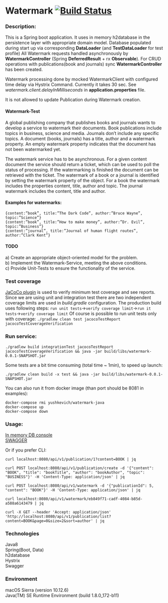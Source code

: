 Watermark [![Build Status](https://github.com/VladimirYushkevich/test-tasks/workflows/watermark-java/badge.svg)](https://github.com/VladimirYushkevich/test-tasks/actions?workflow=watermark-java)
=
### Description:

This is a Spring boot application.
It uses in memory h2database in the persistence layer with appropriate domain model. Database populated during start up via
corresponding **DataLoader** (and **TestDataLoader** for test profile)
All Watermark requests handled asynchronously by **WatermarkController** (Spring **DeferredResult** + rx **Observable**). 
For CRUD operations with publications(book and journals) sync **WatermarkController** has been created.

Watermark processing done by mocked WatermarkClient with configured time delay via Hystrix Command.
Currently it takes 30 sec. See *watermark.client.delayInMilliseconds* in **application.properties** file.

It is not allowed to update Publication during Watermark creation.

#### Watermark-Test

A global publishing company that publishes books and journals wants to develop a service to
watermark their documents. Book publications include topics in business, science and media. Journals
don’t include any specific topics. A document (books, journals) has a title, author and a watermark
property. An empty watermark property indicates that the document has not been watermarked yet.

The watermark service has to be asynchronous. For a given content document the service should
return a ticket, which can be used to poll the status of processing. If the watermarking is finished the
document can be retrieved with the ticket. The watermark of a book or a journal is identified by
setting the watermark property of the object. For a book the watermark includes the properties
content, title, author and topic. The journal watermark includes the content, title and author.

#### Examples for watermarks:
```
{content:”book”, title:”The Dark Code”, author:”Bruce Wayne”, topic:”Science”}
{content:”book”, title:”How to make money”, author:”Dr. Evil”, topic:”Business”}
{content:”journal”, title:”Journal of human flight routes”, author:”Clark Kent”}
```

#### TODO
a) Create an appropriate object-oriented model for the problem.<br />
b) Implement the Watermark-Service, meeting the above conditions.<br />
c) Provide Unit-Tests to ensure the functionality of the service.

### Test coverage
[JaCoCo plugin](https://docs.gradle.org/current/userguide/jacoco_plugin.html#sec:jacoco_report_configuration) is used 
to verify minimum test coverage and see reports. Since we are using unit and integration test there are two independent
coverage limits are used in *build.gradle* configuration.
The production build uses following steps:
`run unit tests`->`verify coverage limit`->`run it tests`->`verify coverage limit`
Of course is possible to run unit tests only with coverage:
`./gradlew clean test jacocoTestReport jacocoTestCoverageVerification`

### Run service:
```
./gradlew build integrationTest jacocoTestReport jacocoTestCoverageVerification && java -jar build/libs/watermark-0.0.1-SNAPSHOT.jar
```
Some tests are a bit time consuming (total time ~ 1min), to speed up launch:
```
./gradlew clean build -x test && java -jar build/libs/watermark-0.0.1-SNAPSHOT.jar
```
You can also run it from docker image (than port should be 8081 in examples):
```
docker-compose rmi yushkevich/watermark-java
docker-compose up
docker-compose down
```

### Usage:

[In memory DB console](http://localhost:8080/h2-console)  
[SWAGGER](http://localhost:8080/swagger-ui.html)

Or if you prefer CLI:
```
curl localhost:8080/api/v1/publication/1?content=BOOK | jq
```
```
curl POST localhost:8080/api/v1/publication/create -d '{"content": "BOOK", "title": "bookTitle", "author": "bookAuthor", "topic": "BUSINESS"}' -H 'Content-Type: application/json' | jq
```
```
curl POST localhost:8080/api/v1/watermark -d '{"publicationId": 5, "content": "BOOK"}' -H 'Content-Type: application/json' | jq
```
```
curl localhost:8080/api/v1/watermark/eb849f71-cadf-4084-b85d-a588a6143479 | jq
```
```
curl -X GET --header 'Accept: application/json' 'http://localhost:8080/api/v1/publication/list?content=BOOK&page=0&size=2&sort=author' | jq
```

### Technologies

Java8  
Spring(Boot, Data)  
h2database  
Hystrix  
Swagger  

### Environment

macOS Sierra (version 10.12.6)  
Java(TM) SE Runtime Environment (build 1.8.0_172-b11)